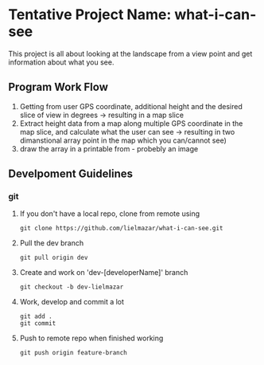 # Tentative Project Name: what-i-can-see
This project is all about looking at the landscape from a view point and get information about what you see.
## Program Work Flow
1. Getting from user GPS coordinate, additional height and the desired slice of view in degrees -> resulting in a map slice
2. Extract height data from a map along multiple GPS coordinate in the map slice, and calculate what the user can see  -> resulting in two dimanstional array point in the map which you can/cannot see)
3. draw the array in a printable from - probebly an image
## Develpoment Guidelines
### git
1. If you don't have a local repo, clone from remote using
   ```
   git clone https://github.com/lielmazar/what-i-can-see.git
   ```
3. Pull the dev branch
   ```
   git pull origin dev
   ```
4. Create and work on 'dev-[developerName]' branch
   ```
   git checkout -b dev-lielmazar
   ``` 
6. Work, develop and commit a lot
   ```
   git add .
   git commit
   ```
8. Push to remote repo when finished working
   ```
   git push origin feature-branch
   ```
